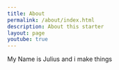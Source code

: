 ```yaml
---
title: About
permalink: /about/index.html
description: About this starter
layout: page
youtube: true
---
```


My Name is Julius and i make things

